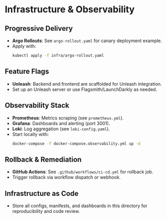 # Infrastructure & Observability

## Progressive Delivery
- **Argo Rollouts**: See `argo-rollout.yaml` for canary deployment example.
- Apply with:
  ```sh
  kubectl apply -f infra/argo-rollout.yaml
  ```

## Feature Flags
- **Unleash**: Backend and frontend are scaffolded for Unleash integration.
- Set up an Unleash server or use Flagsmith/LaunchDarkly as needed.

## Observability Stack
- **Prometheus**: Metrics scraping (see `prometheus.yml`).
- **Grafana**: Dashboards and alerting (port 3001).
- **Loki**: Log aggregation (see `loki-config.yaml`).
- Start locally with:
  ```sh
  docker-compose -f docker-compose.observability.yml up -d
  ```

## Rollback & Remediation
- **GitHub Actions**: See `.github/workflows/ci-cd.yml` for rollback job.
- Trigger rollback via workflow dispatch or webhook.

## Infrastructure as Code
- Store all configs, manifests, and dashboards in this directory for reproducibility and code review. 